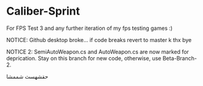 # Caliber-Sprint
For FPS Test 3 and any further iteration of my fps testing games :)

NOTICE:
Github desktop broke...
if code breaks revert to master k thx bye

NOTICE 2:
SemiAutoWeapon.cs and AutoWeapon.cs are now marked for deprication.
Stay on this branch for new code, otherwise, use Beta-Branch-2.

حقشهسث شممشا
